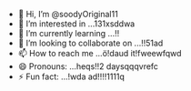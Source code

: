 - 👋 Hi, I’m @soodyOriginal11
- 👀 I’m interested in ...131xsddwa
- 🌱 I’m currently learning ...!!
- 💞️ I’m looking to collaborate on ...!!51ad
- 📫 How to reach me ...ö!daud it!fweewfqwd
- 😄 Pronouns: ...heqs!!2 daysqqqvrefc
- ⚡ Fun fact: ...!wda
ad!!!!1111q
<!---ad1
soodyOriginal/soodyOriginal is a ✨ special ✨ repository because its `README.md` (thwsqs file) appears on your GitHub profile.
You can click the Preview link to take a look at your changes.
--->
